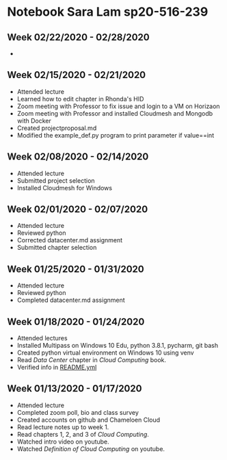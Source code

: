 # Notebook Sara Lam sp20-516-239

## Week 02/22/2020 - 02/28/2020

* 

## Week 02/15/2020 - 02/21/2020

* Attended lecture
* Learned how to edit chapter in Rhonda's HID
* Zoom meeting with Professor to fix issue and login to a VM on Horizaon
* Zoom meeting with Professor and installed Cloudmesh and Mongodb with Docker
* Created projectproposal.md
* Modified the example_def.py program to print parameter if value==int

## Week 02/08/2020 - 02/14/2020

* Attended lecture
* Submitted project selection
* Installed Cloudmesh for Windows

## Week 02/01/2020 - 02/07/2020

* Attended lecture
* Reviewed python
* Corrected datacenter.md assignment
* Submitted chapter selection

## Week 01/25/2020 - 01/31/2020

* Attended lecture
* Reviewed python
* Completed datacenter.md assignment

## Week 01/18/2020 - 01/24/2020

* Attended lectures
* Installed Multipass on Windows 10 Edu, python 3.8.1, pycharm, git bash
* Created python virtual environment on Windows 10 using venv
* Read *Data Center*  chapter in *Cloud Computing* book.
* Verified info in [README.yml](./README.yml)

## Week 01/13/2020 - 01/17/2020

* Attended lecture
* Completed zoom poll, bio and class survey
* Created accounts on github and Chameloen Cloud
* Read lecture notes up to week 1.
* Read chapters 1, 2, and 3 of *Cloud Computing*. 
* Watched intro video on youtube.
* Watched *Definition of Cloud Computing* on youtube.
